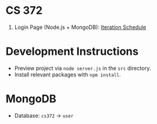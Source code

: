 # CS 372
1. Login Page (Node.js + MongoDB): [Iteration Schedule](https://github.com/benstream/CS372/projects/1)

# Development Instructions
- Preview project via `node server.js` in the `src` directory.
- Install relevant packages with `npm install`.

# MongoDB
- Database: `cs372` → `user`
